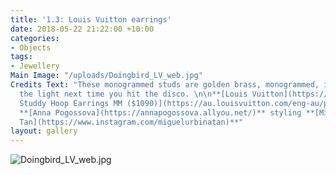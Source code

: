 ```yaml
---
title: '1.3: Louis Vuitton earrings'
date: 2018-05-22 21:22:00 +10:00
categories:
- Objects
tags:
- Jewellery
Main Image: "/uploads/Doingbird_LV_web.jpg"
Credits Text: "These monogrammed studs are golden brass, monogrammed, ideal for reflecting
  the light next time you hit the disco. \n\n**[Louis Vuitton](https://au.louisvuitton.com/eng-au/products/studdy-hoop-earrings-mm-nvprod710127v)**[
  Studdy Hoop Earrings MM ($1090)](https://au.louisvuitton.com/eng-au/products/studdy-hoop-earrings-mm-nvprod710127v)\n\nphotography
  **[Anna Pogossova](https://annapogossova.allyou.net/)** styling **[Miguel Urbina
  Tan](https://www.instagram.com/miguelurbinatan)**"
layout: gallery
---
```



![Doingbird_LV_web.jpg](/uploads/Doingbird_LV_web.jpg)